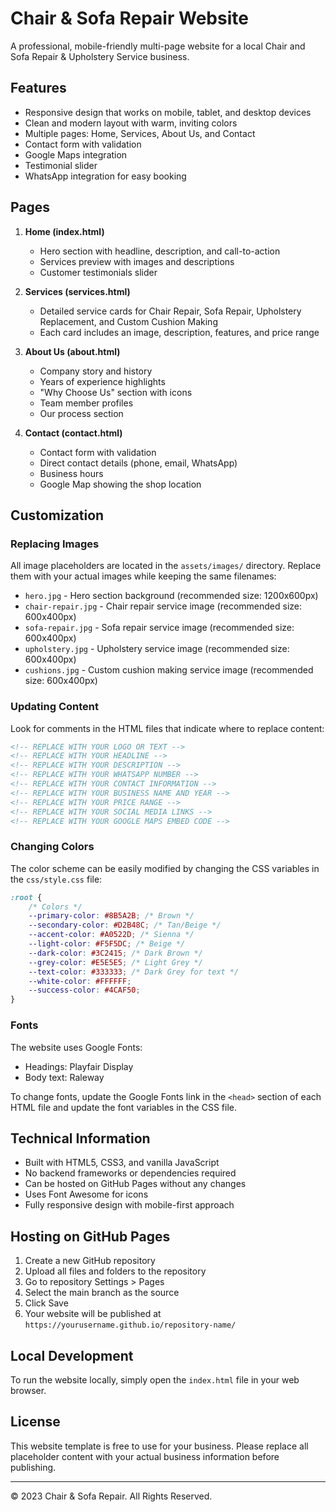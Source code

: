 # Chair & Sofa Repair Website

A professional, mobile-friendly multi-page website for a local Chair and Sofa Repair & Upholstery Service business.

## Features

- Responsive design that works on mobile, tablet, and desktop devices
- Clean and modern layout with warm, inviting colors
- Multiple pages: Home, Services, About Us, and Contact
- Contact form with validation
- Google Maps integration
- Testimonial slider
- WhatsApp integration for easy booking

## Pages

1. **Home (index.html)**
   - Hero section with headline, description, and call-to-action
   - Services preview with images and descriptions
   - Customer testimonials slider

2. **Services (services.html)**
   - Detailed service cards for Chair Repair, Sofa Repair, Upholstery Replacement, and Custom Cushion Making
   - Each card includes an image, description, features, and price range

3. **About Us (about.html)**
   - Company story and history
   - Years of experience highlights
   - "Why Choose Us" section with icons
   - Team member profiles
   - Our process section

4. **Contact (contact.html)**
   - Contact form with validation
   - Direct contact details (phone, email, WhatsApp)
   - Business hours
   - Google Map showing the shop location

## Customization

### Replacing Images

All image placeholders are located in the `assets/images/` directory. Replace them with your actual images while keeping the same filenames:

- `hero.jpg` - Hero section background (recommended size: 1200x600px)
- `chair-repair.jpg` - Chair repair service image (recommended size: 600x400px)
- `sofa-repair.jpg` - Sofa repair service image (recommended size: 600x400px)
- `upholstery.jpg` - Upholstery service image (recommended size: 600x400px)
- `cushions.jpg` - Custom cushion making service image (recommended size: 600x400px)

### Updating Content

Look for comments in the HTML files that indicate where to replace content:

```html
<!-- REPLACE WITH YOUR LOGO OR TEXT -->
<!-- REPLACE WITH YOUR HEADLINE -->
<!-- REPLACE WITH YOUR DESCRIPTION -->
<!-- REPLACE WITH YOUR WHATSAPP NUMBER -->
<!-- REPLACE WITH YOUR CONTACT INFORMATION -->
<!-- REPLACE WITH YOUR BUSINESS NAME AND YEAR -->
<!-- REPLACE WITH YOUR PRICE RANGE -->
<!-- REPLACE WITH YOUR SOCIAL MEDIA LINKS -->
<!-- REPLACE WITH YOUR GOOGLE MAPS EMBED CODE -->
```

### Changing Colors

The color scheme can be easily modified by changing the CSS variables in the `css/style.css` file:

```css
:root {
    /* Colors */
    --primary-color: #8B5A2B; /* Brown */
    --secondary-color: #D2B48C; /* Tan/Beige */
    --accent-color: #A0522D; /* Sienna */
    --light-color: #F5F5DC; /* Beige */
    --dark-color: #3C2415; /* Dark Brown */
    --grey-color: #E5E5E5; /* Light Grey */
    --text-color: #333333; /* Dark Grey for text */
    --white-color: #FFFFFF;
    --success-color: #4CAF50;
}
```

### Fonts

The website uses Google Fonts:
- Headings: Playfair Display
- Body text: Raleway

To change fonts, update the Google Fonts link in the `<head>` section of each HTML file and update the font variables in the CSS file.

## Technical Information

- Built with HTML5, CSS3, and vanilla JavaScript
- No backend frameworks or dependencies required
- Can be hosted on GitHub Pages without any changes
- Uses Font Awesome for icons
- Fully responsive design with mobile-first approach

## Hosting on GitHub Pages

1. Create a new GitHub repository
2. Upload all files and folders to the repository
3. Go to repository Settings > Pages
4. Select the main branch as the source
5. Click Save
6. Your website will be published at `https://yourusername.github.io/repository-name/`

## Local Development

To run the website locally, simply open the `index.html` file in your web browser.

## License

This website template is free to use for your business. Please replace all placeholder content with your actual business information before publishing.

---

© 2023 Chair & Sofa Repair. All Rights Reserved.